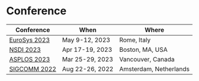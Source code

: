 # Conference

| Conference                                                  | When            | Where                  |
| ----------------------------------------------------------- | --------------- | ---------------------- |
| [EuroSys 2023](../reading-notes/conference/eurosys-2023.md) | May 9-12, 2023  | Rome, Italy            |
| [NSDI 2023](../reading-notes/conference/nsdi-2023/)         | Apr 17-19, 2023 | Boston, MA, USA        |
| [ASPLOS 2023](../reading-notes/conference/asplos-2023/)     | Mar 25-29, 2023 | Vancouver, Canada      |
| [SIGCOMM 2022](../reading-notes/conference/sigcomm-2022/)   | Aug 22-26, 2022 | Amsterdam, Netherlands |
